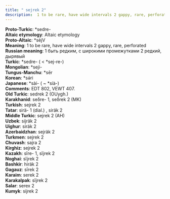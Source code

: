 ```yaml
---
title: " sejrek 2"
description:  1 to be rare, have wide intervals 2 gappy, rare, perforated
---
```


<strong>Proto-Turkic</strong>:  *sedre-<br>
<strong>Altaic etymology</strong>:  Altaic etymology<br>
<strong> Proto-Altaic</strong>:  *sèjV<br>
<strong>Meaning</strong>:  1 to be rare, have wide intervals 2 gappy, rare, perforated<br>
<strong>Russian meaning</strong>:  1 быть редким, с широкими промежутками 2 редкий, дырявый<br>
<strong>Turkic</strong>:  *sedre- ( < *sej-re-)<br>
<strong>Mongolian</strong>:  *seji-<br>
<strong>Tungus-Manchu</strong>:  *sēr<br>
<strong>Korean</strong>:  *sǝ́ri<br>
<strong>Japanese</strong>:  *sài- ( ~ *sià-)<br>
<strong>Comments</strong>:  EDT 802, VEWT 407.<br>
<strong>Old Turkic</strong>:  sedrek 2 (OUygh.)<br>
<strong>Karakhanid</strong>:  seδre- 1, seδrek 2 (MK)<br>
<strong>Turkish</strong>:  sejrek 2<br>
<strong>Tatar</strong>:  sirä- 1 (dial.) , siräk 2<br>
<strong>Middle Turkic</strong>:  sejrek 2 (AH)<br>
<strong>Uzbek</strong>:  sijräk 2<br>
<strong>Uighur</strong>:  siräk 2<br>
<strong>Azerbaidzhan</strong>:  sejräk 2<br>
<strong>Turkmen</strong>:  sejrek 2<br>
<strong>Chuvash</strong>:  sajra 2<br>
<strong>Kirghiz</strong>:  sejrek 2<br>
<strong>Kazakh</strong>:  sĭre- 1, sĭjrek 2<br>
<strong>Noghai</strong>:  sĭjrek 2<br>
<strong>Bashkir</strong>:  hiräk 2<br>
<strong>Gagauz</strong>:  sīrek 2<br>
<strong>Karaim</strong>:  serek 2<br>
<strong>Karakalpak</strong>:  sĭjrek 2<br>
<strong>Salar</strong>:  serex 2<br>
<strong>Kumyk</strong>:  sijrek 2<br>


